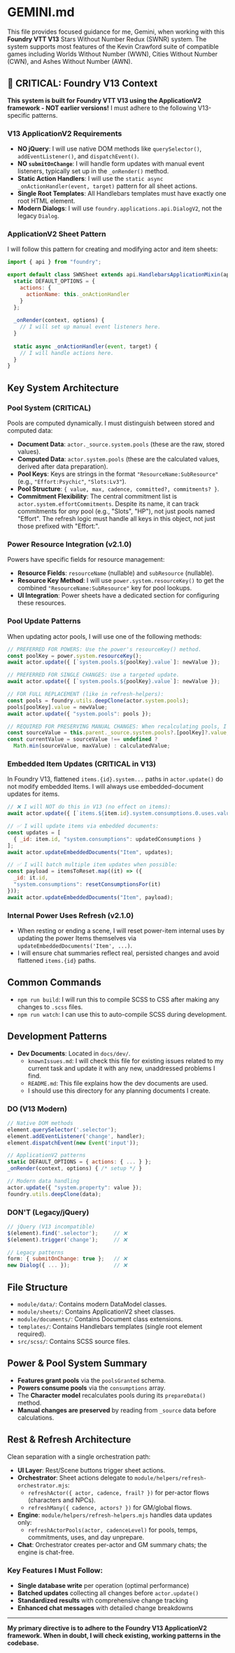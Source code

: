 # GEMINI.md

This file provides focused guidance for me, Gemini, when working with this **Foundry VTT V13** Stars Without Number Redux (SWNR) system. The system supports most features of the Kevin Crawford suite of compatible games including Worlds Without Number (WWN), Cities Without Number (CWN), and Ashes Without Number (AWN).

## 🚨 CRITICAL: Foundry V13 Context

**This system is built for Foundry VTT V13 using the ApplicationV2 framework - NOT earlier versions!** I must adhere to the following V13-specific patterns.

### V13 ApplicationV2 Requirements
- **NO jQuery**: I will use native DOM methods like `querySelector()`, `addEventListener()`, and `dispatchEvent()`.
- **NO `submitOnChange`**: I will handle form updates with manual event listeners, typically set up in the `_onRender()` method.
- **Static Action Handlers**: I will use the `static async _onActionHandler(event, target)` pattern for all sheet actions.
- **Single Root Templates**: All Handlebars templates must have exactly one root HTML element.
- **Modern Dialogs**: I will use `foundry.applications.api.DialogV2`, not the legacy `Dialog`.

### ApplicationV2 Sheet Pattern
I will follow this pattern for creating and modifying actor and item sheets:
```javascript
import { api } from "foundry";

export default class SWNSheet extends api.HandlebarsApplicationMixin(api.ApplicationV2) {
  static DEFAULT_OPTIONS = {
    actions: { 
      actionName: this._onActionHandler 
    }
  };
  
  _onRender(context, options) {
    // I will set up manual event listeners here.
  }
  
  static async _onActionHandler(event, target) {
    // I will handle actions here.
  }
}
```

## Key System Architecture

### Pool System (CRITICAL)
Pools are computed dynamically. I must distinguish between stored and computed data:

- **Document Data**: `actor._source.system.pools` (these are the raw, stored values).
- **Computed Data**: `actor.system.pools` (these are the calculated values, derived after data preparation).
- **Pool Keys**: Keys are strings in the format `"ResourceName:SubResource"` (e.g., `"Effort:Psychic"`, `"Slots:Lv3"`).
- **Pool Structure**: `{ value, max, cadence, committed?, commitments? }`.
- **Commitment Flexibility**: The central commitment list is `actor.system.effortCommitments`. Despite its name, it can track commitments for *any* pool (e.g., "Slots", "HP"), not just pools named "Effort". The refresh logic must handle all keys in this object, not just those prefixed with "Effort:".

### Power Resource Integration (v2.1.0)
Powers have specific fields for resource management:

- **Resource Fields**: `resourceName` (nullable) and `subResource` (nullable).
- **Resource Key Method**: I will use `power.system.resourceKey()` to get the combined `"ResourceName:SubResource"` key for pool lookups.
- **UI Integration**: Power sheets have a dedicated section for configuring these resources.

### Pool Update Patterns
When updating actor pools, I will use one of the following methods:

```javascript
// PREFERRED FOR POWERS: Use the power's resourceKey() method.
const poolKey = power.system.resourceKey();
await actor.update({ [`system.pools.${poolKey}.value`]: newValue });

// PREFERRED FOR SINGLE CHANGES: Use a targeted update.
await actor.update({ [`system.pools.${poolKey}.value`]: newValue });

// FOR FULL REPLACEMENT (like in refresh-helpers):
const pools = foundry.utils.deepClone(actor.system.pools);
pools[poolKey].value = newValue;
await actor.update({ "system.pools": pools });

// REQUIRED FOR PRESERVING MANUAL CHANGES: When recalculating pools, I must respect user-entered overrides by checking the source data first.
const sourceValue = this.parent._source.system.pools?.[poolKey]?.value;
const currentValue = sourceValue !== undefined ? 
  Math.min(sourceValue, maxValue) : calculatedValue;
```

### Embedded Item Updates (CRITICAL in V13)
In Foundry V13, flattened `items.{id}.system...` paths in `actor.update()` do not modify embedded Items. I will always use embedded-document updates for items.

```javascript
// ❌ I will NOT do this in V13 (no effect on items):
await actor.update({ [`items.${item.id}.system.consumptions.0.uses.value`]: 0 });

// ✅ I will update items via embedded documents:
const updates = [
  { _id: item.id, "system.consumptions": updatedConsumptions }
];
await actor.updateEmbeddedDocuments("Item", updates);

// ✅ I will batch multiple item updates when possible:
const payload = itemsToReset.map((it) => ({
  _id: it.id,
  "system.consumptions": resetConsumptionsFor(it)
}));
await actor.updateEmbeddedDocuments("Item", payload);
```

### Internal Power Uses Refresh (v2.1.0)
- When resting or ending a scene, I will reset power-item internal uses by updating the power Items themselves via `updateEmbeddedDocuments('Item', ...)`.
- I will ensure chat summaries reflect real, persisted changes and avoid flattened `items.{id}` paths.

## Common Commands

- `npm run build`: I will run this to compile SCSS to CSS after making any changes to `.scss` files.
- `npm run watch`: I can use this to auto-compile SCSS during development.

## Development Patterns

- **Dev Documents**: Located in `docs/dev/`.
    - `knownIssues.md`: I will check this file for existing issues related to my current task and update it with any new, unaddressed problems I find.
    - `README.md`: This file explains how the dev documents are used.
    - I should use this directory for any planning documents I create.

### DO (V13 Modern)
```javascript
// Native DOM methods
element.querySelector('.selector');
element.addEventListener('change', handler);
element.dispatchEvent(new Event('input'));

// ApplicationV2 patterns
static DEFAULT_OPTIONS = { actions: { ... } };
_onRender(context, options) { /* setup */ }

// Modern data handling
actor.update({ "system.property": value });
foundry.utils.deepClone(data);
```

### DON'T (Legacy/jQuery)
```javascript
// jQuery (V13 incompatible)
$(element).find('.selector');     // ❌
$(element).trigger('change');     // ❌

// Legacy patterns  
form: { submitOnChange: true };   // ❌
new Dialog({ ... });              // ❌
```

## File Structure
- `module/data/`: Contains modern DataModel classes.
- `module/sheets/`: Contains ApplicationV2 sheet classes.
- `module/documents/`: Contains Document class extensions.
- `templates/`: Contains Handlebars templates (single root element required).
- `src/scss/`: Contains SCSS source files.

## Power & Pool System Summary
- **Features grant pools** via the `poolsGranted` schema.
- **Powers consume pools** via the `consumptions` array.
- The **Character model** recalculates pools during its `prepareData()` method.
- **Manual changes are preserved** by reading from `_source` data before calculations.

## Rest & Refresh Architecture
Clean separation with a single orchestration path:

- **UI Layer**: Rest/Scene buttons trigger sheet actions.
- **Orchestrator**: Sheet actions delegate to `module/helpers/refresh-orchestrator.mjs`:
  - `refreshActor({ actor, cadence, frail? })` for per-actor flows (characters and NPCs).
  - `refreshMany({ cadence, actors? })` for GM/global flows.
- **Engine**: `module/helpers/refresh-helpers.mjs` handles data updates only:
  - `refreshActorPools(actor, cadenceLevel)` for pools, temps, commitments, uses, and day unprepare.
- **Chat**: Orchestrator creates per-actor and GM summary chats; the engine is chat-free.

### Key Features I Must Follow:
- **Single database write** per operation (optimal performance)
- **Batched updates** collecting all changes before `actor.update()`
- **Standardized results** with comprehensive change tracking
- **Enhanced chat messages** with detailed change breakdowns

---

**My primary directive is to adhere to the Foundry V13 ApplicationV2 framework. When in doubt, I will check existing, working patterns in the codebase.**
